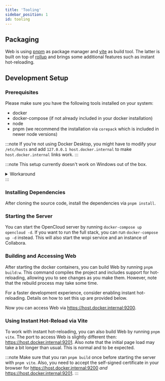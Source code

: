 ```yaml
---
title: 'Tooling'
sidebar_position: 1
id: tooling
---
```


## Packaging

Web is using [pnpm](https://pnpm.io/) as package manager and [vite](https://vitejs.dev/) as build tool. The latter is built on top of [rollup](https://rollupjs.org/) and brings some additional features such as instant hot-reloading.

## Development Setup

### Prerequisites

Please make sure you have the following tools installed on your system:

- docker
- docker-compose (if not already included in your docker installation)
- node
- pnpm (we recommend the installation via `corepack` which is included in newer node versions)

:::note
If you’re not using Docker Desktop, you might have to modify your `/etc/hosts` and add `127.0.0.1 host.docker.internal` to make `host.docker.internal` links work.
:::

:::note
This setup currently doesn't work on Windows out of the box.

<details>
  <summary>Workaround</summary>
  
  One of our contributors has opened a PR to a dependency that prevents us from successfully bundling the frontend.
  Feel free to check out [their changes](https://github.com/egoist/rollup-plugin-postcss/pull/384) and build them locally if you absolutely want to work on Windows.
</details>
:::

### Installing Dependencies

After cloning the source code, install the dependencies via `pnpm install`.

### Starting the Server

You can start the OpenCloud server by running `docker-compose up opencloud -d`. If you want to run the full stack, you can run `docker-compose up -d` instead. This will also start the wopi service and an instance of Collabora.

### Building and Accessing Web

After starting the docker containers, you can build Web by running `pnpm build:w`. This command compiles the project and includes support for hot-reloading, allowing you to see changes as you make them. However, note that the rebuild process may take some time.

For a faster development experience, consider enabling instant hot-reloading. Details on how to set this up are provided below.

Now you can access Web via <https://host.docker.internal:9200>.

### Using Instant Hot-Reload via Vite

To work with instant hot-reloading, you can also build Web by running `pnpm vite`. The port to access Web is slightly different then: <https://host.docker.internal:9201>. Also note that the initial page load may take a bit longer than usual. This is normal and to be expected.

:::note
Make sure that you ran `pnpm build` once before starting the server with `pnpm vite`. Also, you need to accept the self-signed certificate in your browser for <https://host.docker.internal:9200> _and_ <https://host.docker.internal:9201>.
:::
